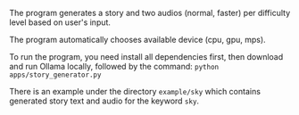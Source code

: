 The program generates a story and two audios (normal, faster) per difficulty level based on user's input.

The program automatically chooses available device (cpu, gpu, mps).

To run the program, you need install all dependencies first, then download and run Ollama locally, followed by the command:
`python apps/story_generator.py`

There is an example under the directory `example/sky` which contains generated story text and audio for the keyword `sky`.

